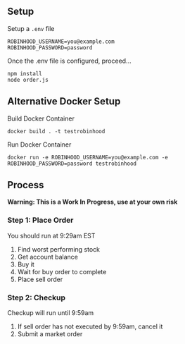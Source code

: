 ## Setup

Setup a `.env` file
```
ROBINHOOD_USERNAME=you@example.com
ROBINHOOD_PASSWORD=password
```

Once the .env file is configured, proceed...
```
npm install
node order.js
```
## Alternative Docker Setup

Build Docker Container
```
docker build . -t testrobinhood 
```

Run Docker Container
```
docker run -e ROBINHOOD_USERNAME=you@example.com -e ROBINHOOD_PASSWORD=password testrobinhood
```

## Process

**Warning: This is a Work In Progress, use at your own risk**

### Step 1: Place Order
You should run at 9:29am EST

1. Find worst performing stock
1. Get account balance
1. Buy it
1. Wait for buy order to complete
1. Place sell order

### Step 2: Checkup

Checkup will run until 9:59am

1. If sell order has not executed by 9:59am, cancel it
1. Submit a market order
